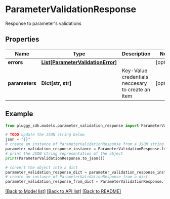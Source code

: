 # ParameterValidationResponse

Response to parameter's validations

## Properties

Name | Type | Description | Notes
------------ | ------------- | ------------- | -------------
**errors** | [**List[ParameterValidationError]**](ParameterValidationError.md) |  | [optional] 
**parameters** | **Dict[str, str]** | Key-Value credentials neccesary to create an item | [optional] 

## Example

```python
from pluggy_sdk.models.parameter_validation_response import ParameterValidationResponse

# TODO update the JSON string below
json = "{}"
# create an instance of ParameterValidationResponse from a JSON string
parameter_validation_response_instance = ParameterValidationResponse.from_json(json)
# print the JSON string representation of the object
print(ParameterValidationResponse.to_json())

# convert the object into a dict
parameter_validation_response_dict = parameter_validation_response_instance.to_dict()
# create an instance of ParameterValidationResponse from a dict
parameter_validation_response_from_dict = ParameterValidationResponse.from_dict(parameter_validation_response_dict)
```
[[Back to Model list]](../README.md#documentation-for-models) [[Back to API list]](../README.md#documentation-for-api-endpoints) [[Back to README]](../README.md)


